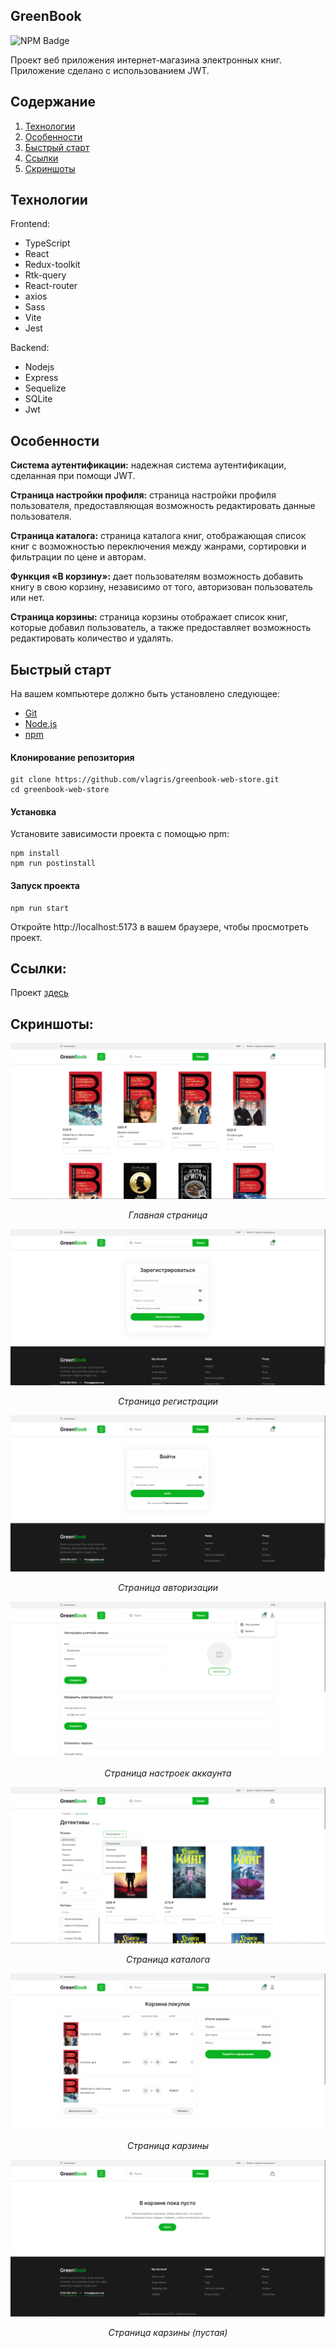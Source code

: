 ## GreenBook

<p>
    <img alt="NPM Badge" src="https://img.shields.io/badge/v10.2.3-green?label=npm&color=blue">
</p>

Проект веб приложения интернет-магазина электронных книг. Приложение сделано с использованием JWT. 




## Содержание

1. [Технологии](#технологии)
2. [Особенности](#особенности)
3. [Быстрый старт](#быстрый-старт)
3. [Ссылки](#ссылки)
4. [Скриншоты](#скриншоты)



## Технологии
Frontend:
- TypeScript
- React
- Redux-toolkit
- Rtk-query
- React-router
- axios
- Sass
- Vite
- Jest

Backend:
- Nodejs
- Express
- Sequelize
- SQLite
- Jwt



## Особенности

**Система аутентификации:** надежная система аутентификации, сделанная при помощи JWT.

**Страница настройки профиля:** страница настройки профиля пользователя, предоставляющая возможность редактировать данные пользователя.

**Страница каталога:** страница  каталога книг, отображающая список книг с возможностью переключения между жанрами, сортировки и фильтрации по цене и авторам.

**Функция «В корзину»:** дает пользователям возможность добавить книгу в свою корзину, независимо от того, авторизован пользователь или нет.

**Страница корзины:** страница корзины отображает список книг, которые добавил пользователь, а также предоставляет возможность редактировать количество и удалять.



## Быстрый старт

На вашем компьютере должно быть установлено следующее:
- [Git](https://git-scm.com/)
- [Node.js](https://nodejs.org/en)
- [npm](https://www.npmjs.com/)

#### Клонирование репозитория
```
git clone https://github.com/vlagris/greenbook-web-store.git
cd greenbook-web-store
```

#### Установка
Установите зависимости проекта с помощью npm:
```
npm install
npm run postinstall
```

#### Запуск проекта
```
npm run start
```
Откройте http://localhost:5173 в вашем браузере, чтобы просмотреть проект.



## Ссылки:

Проект [здесь](https://vlagris.github.io/greenbook-web-store/)



## Скриншоты:
<div align="center"> 
  <img alt="Home page" src="https://github.com/vlagris/greenbook-web-store/blob/main/screenshots/home.png">
  <p><i>Главная страница</i></p>
  <img alt="Registration page" src="https://github.com/vlagris/greenbook-web-store/blob/main/screenshots/registration.png">
  <p><i>Страница регистрации</i></p>
  <img alt="Login page" src="https://github.com/vlagris/greenbook-web-store/blob/main/screenshots/login.png">
  <p><i>Страница авторизации</i></p>
<img alt="Account settings page" src="https://github.com/vlagris/greenbook-web-store/blob/main/screenshots/account-settings.png">
  <p><i>Страница настроек аккаунта</i></p>
  <img alt="Catalog page" src="https://github.com/vlagris/greenbook-web-store/blob/main/screenshots/catalog.png">
  <p><i>Страница каталога</i></p>
  <img alt="Cart page" src="https://github.com/vlagris/greenbook-web-store/blob/main/screenshots/cart.png">
  <p><i>Страница карзины</i></p>
  <img alt="Empty cart page" src="https://github.com/vlagris/greenbook-web-store/blob/main/screenshots/empty-cart.png">
  <p><i>Страница карзины (пустая)</i></p>
</div>



